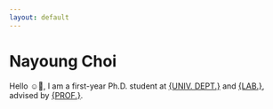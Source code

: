 ```yaml
---
layout: default
---
```


# Nayoung Choi

Hello ☺️🤝, I am a first-year Ph.D. student at [{UNIV. DEPT.}](www.) and [{LAB.}](www.), advised by [{PROF.}](www.).